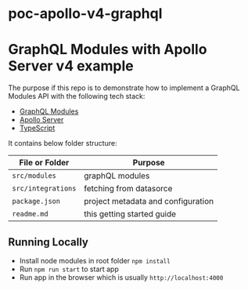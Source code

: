 # poc-apollo-v4-graphql

# GraphQL Modules with Apollo Server v4 example

The purpose if this repo is to demonstrate how to implement a GraphQL Modules API with the following tech stack:

- [GraphQL Modules](https://the-guild.dev/graphql/modules/docs)
- [Apollo Server](https://www.apollographql.com/docs/apollo-server/)
- [TypeScript](https://www.typescriptlang.org/)

It contains below folder structure:

| File or Folder     | Purpose                            |
| ------------------ | ---------------------------------- |
| `src/modules`      | graphQL modules                    |
| `src/integrations` | fetching from datasorce            |
| `package.json`     | project metadata and configuration |
| `readme.md`        | this getting started guide         |

## Running Locally

- Install node modules in root folder `npm install`
- Run `npm run start` to start app
- Run app in the browser which is usually `http://localhost:4000`
